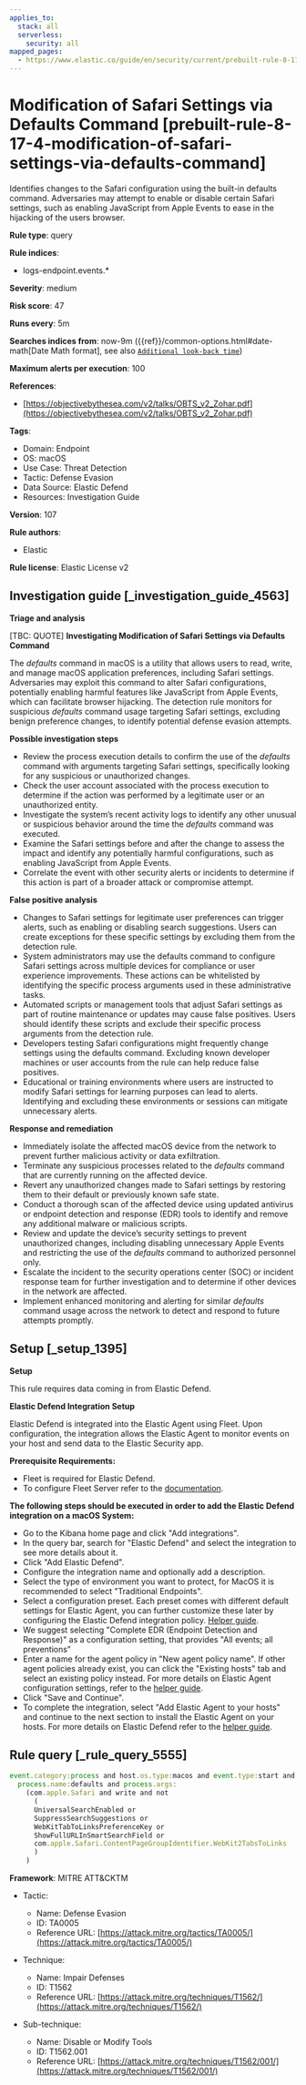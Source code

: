 ```yaml
---
applies_to:
  stack: all
  serverless:
    security: all
mapped_pages:
  - https://www.elastic.co/guide/en/security/current/prebuilt-rule-8-17-4-modification-of-safari-settings-via-defaults-command.html
---
```


# Modification of Safari Settings via Defaults Command [prebuilt-rule-8-17-4-modification-of-safari-settings-via-defaults-command]

Identifies changes to the Safari configuration using the built-in defaults command. Adversaries may attempt to enable or disable certain Safari settings, such as enabling JavaScript from Apple Events to ease in the hijacking of the users browser.

**Rule type**: query

**Rule indices**:

* logs-endpoint.events.*

**Severity**: medium

**Risk score**: 47

**Runs every**: 5m

**Searches indices from**: now-9m ({{ref}}/common-options.html#date-math[Date Math format], see also [`Additional look-back time`](docs-content://solutions/security/detect-and-alert/create-detection-rule.md#rule-schedule))

**Maximum alerts per execution**: 100

**References**:

* [https://objectivebythesea.com/v2/talks/OBTS_v2_Zohar.pdf](https://objectivebythesea.com/v2/talks/OBTS_v2_Zohar.pdf)

**Tags**:

* Domain: Endpoint
* OS: macOS
* Use Case: Threat Detection
* Tactic: Defense Evasion
* Data Source: Elastic Defend
* Resources: Investigation Guide

**Version**: 107

**Rule authors**:

* Elastic

**Rule license**: Elastic License v2

## Investigation guide [_investigation_guide_4563]

**Triage and analysis**

[TBC: QUOTE]
**Investigating Modification of Safari Settings via Defaults Command**

The *defaults* command in macOS is a utility that allows users to read, write, and manage macOS application preferences, including Safari settings. Adversaries may exploit this command to alter Safari configurations, potentially enabling harmful features like JavaScript from Apple Events, which can facilitate browser hijacking. The detection rule monitors for suspicious *defaults* command usage targeting Safari settings, excluding benign preference changes, to identify potential defense evasion attempts.

**Possible investigation steps**

* Review the process execution details to confirm the use of the *defaults* command with arguments targeting Safari settings, specifically looking for any suspicious or unauthorized changes.
* Check the user account associated with the process execution to determine if the action was performed by a legitimate user or an unauthorized entity.
* Investigate the system’s recent activity logs to identify any other unusual or suspicious behavior around the time the *defaults* command was executed.
* Examine the Safari settings before and after the change to assess the impact and identify any potentially harmful configurations, such as enabling JavaScript from Apple Events.
* Correlate the event with other security alerts or incidents to determine if this action is part of a broader attack or compromise attempt.

**False positive analysis**

* Changes to Safari settings for legitimate user preferences can trigger alerts, such as enabling or disabling search suggestions. Users can create exceptions for these specific settings by excluding them from the detection rule.
* System administrators may use the defaults command to configure Safari settings across multiple devices for compliance or user experience improvements. These actions can be whitelisted by identifying the specific process arguments used in these administrative tasks.
* Automated scripts or management tools that adjust Safari settings as part of routine maintenance or updates may cause false positives. Users should identify these scripts and exclude their specific process arguments from the detection rule.
* Developers testing Safari configurations might frequently change settings using the defaults command. Excluding known developer machines or user accounts from the rule can help reduce false positives.
* Educational or training environments where users are instructed to modify Safari settings for learning purposes can lead to alerts. Identifying and excluding these environments or sessions can mitigate unnecessary alerts.

**Response and remediation**

* Immediately isolate the affected macOS device from the network to prevent further malicious activity or data exfiltration.
* Terminate any suspicious processes related to the *defaults* command that are currently running on the affected device.
* Revert any unauthorized changes made to Safari settings by restoring them to their default or previously known safe state.
* Conduct a thorough scan of the affected device using updated antivirus or endpoint detection and response (EDR) tools to identify and remove any additional malware or malicious scripts.
* Review and update the device’s security settings to prevent unauthorized changes, including disabling unnecessary Apple Events and restricting the use of the *defaults* command to authorized personnel only.
* Escalate the incident to the security operations center (SOC) or incident response team for further investigation and to determine if other devices in the network are affected.
* Implement enhanced monitoring and alerting for similar *defaults* command usage across the network to detect and respond to future attempts promptly.


## Setup [_setup_1395]

**Setup**

This rule requires data coming in from Elastic Defend.

**Elastic Defend Integration Setup**

Elastic Defend is integrated into the Elastic Agent using Fleet. Upon configuration, the integration allows the Elastic Agent to monitor events on your host and send data to the Elastic Security app.

**Prerequisite Requirements:**

* Fleet is required for Elastic Defend.
* To configure Fleet Server refer to the [documentation](docs-content://reference/ingestion-tools/fleet/fleet-server.md).

**The following steps should be executed in order to add the Elastic Defend integration on a macOS System:**

* Go to the Kibana home page and click "Add integrations".
* In the query bar, search for "Elastic Defend" and select the integration to see more details about it.
* Click "Add Elastic Defend".
* Configure the integration name and optionally add a description.
* Select the type of environment you want to protect, for MacOS it is recommended to select "Traditional Endpoints".
* Select a configuration preset. Each preset comes with different default settings for Elastic Agent, you can further customize these later by configuring the Elastic Defend integration policy. [Helper guide](docs-content://solutions/security/configure-elastic-defend/configure-an-integration-policy-for-elastic-defend.md).
* We suggest selecting "Complete EDR (Endpoint Detection and Response)" as a configuration setting, that provides "All events; all preventions"
* Enter a name for the agent policy in "New agent policy name". If other agent policies already exist, you can click the "Existing hosts" tab and select an existing policy instead. For more details on Elastic Agent configuration settings, refer to the [helper guide](docs-content://reference/ingestion-tools/fleet/agent-policy.md).
* Click "Save and Continue".
* To complete the integration, select "Add Elastic Agent to your hosts" and continue to the next section to install the Elastic Agent on your hosts. For more details on Elastic Defend refer to the [helper guide](docs-content://solutions/security/configure-elastic-defend/install-elastic-defend.md).


## Rule query [_rule_query_5555]

```js
event.category:process and host.os.type:macos and event.type:start and
  process.name:defaults and process.args:
    (com.apple.Safari and write and not
      (
      UniversalSearchEnabled or
      SuppressSearchSuggestions or
      WebKitTabToLinksPreferenceKey or
      ShowFullURLInSmartSearchField or
      com.apple.Safari.ContentPageGroupIdentifier.WebKit2TabsToLinks
      )
    )
```

**Framework**: MITRE ATT&CKTM

* Tactic:

    * Name: Defense Evasion
    * ID: TA0005
    * Reference URL: [https://attack.mitre.org/tactics/TA0005/](https://attack.mitre.org/tactics/TA0005/)

* Technique:

    * Name: Impair Defenses
    * ID: T1562
    * Reference URL: [https://attack.mitre.org/techniques/T1562/](https://attack.mitre.org/techniques/T1562/)

* Sub-technique:

    * Name: Disable or Modify Tools
    * ID: T1562.001
    * Reference URL: [https://attack.mitre.org/techniques/T1562/001/](https://attack.mitre.org/techniques/T1562/001/)



